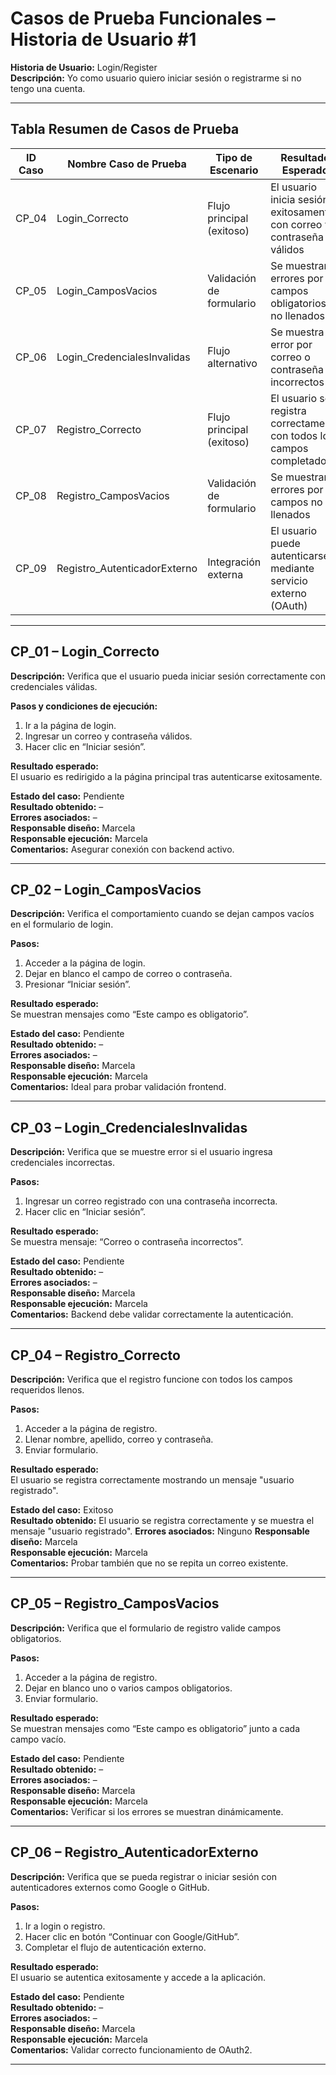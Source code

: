 # Casos de Prueba Funcionales – Historia de Usuario #1

**Historia de Usuario:** Login/Register  
**Descripción:** Yo como usuario quiero iniciar sesión o registrarme si no tengo una cuenta.

---

## Tabla Resumen de Casos de Prueba

| ID Caso | Nombre Caso de Prueba        | Tipo de Escenario       | Resultado Esperado                                                       | Estado    |
|---------|-------------------------------|--------------------------|---------------------------------------------------------------------------|-----------|
| CP_04   | Login_Correcto                | Flujo principal (exitoso)| El usuario inicia sesión exitosamente con correo y contraseña válidos    | Pendiente |
| CP_05   | Login_CamposVacios            | Validación de formulario | Se muestran errores por campos obligatorios no llenados                   | Pendiente |
| CP_06   | Login_CredencialesInvalidas   | Flujo alternativo        | Se muestra error por correo o contraseña incorrectos                      | Pendiente |
| CP_07   | Registro_Correcto             | Flujo principal (exitoso)| El usuario se registra correctamente con todos los campos completados     | Pendiente |
| CP_08   | Registro_CamposVacios         | Validación de formulario | Se muestran errores por campos no llenados                                | Pendiente |
| CP_09   | Registro_AutenticadorExterno  | Integración externa      | El usuario puede autenticarse mediante servicio externo (OAuth)           | Pendiente |

---

## CP_01 – Login_Correcto

**Descripción:** Verifica que el usuario pueda iniciar sesión correctamente con credenciales válidas.

**Pasos y condiciones de ejecución:**
1. Ir a la página de login.
2. Ingresar un correo y contraseña válidos.
3. Hacer clic en “Iniciar sesión”.

**Resultado esperado:**  
El usuario es redirigido a la página principal tras autenticarse exitosamente.

**Estado del caso:** Pendiente  
**Resultado obtenido:** –  
**Errores asociados:** –  
**Responsable diseño:** Marcela  
**Responsable ejecución:** Marcela  
**Comentarios:** Asegurar conexión con backend activo.

---

## CP_02 – Login_CamposVacios

**Descripción:** Verifica el comportamiento cuando se dejan campos vacíos en el formulario de login.

**Pasos:**
1. Acceder a la página de login.
2. Dejar en blanco el campo de correo o contraseña.
3. Presionar “Iniciar sesión”.

**Resultado esperado:**  
Se muestran mensajes como “Este campo es obligatorio”.

**Estado del caso:** Pendiente  
**Resultado obtenido:** –  
**Errores asociados:** –  
**Responsable diseño:** Marcela  
**Responsable ejecución:** Marcela  
**Comentarios:** Ideal para probar validación frontend.

---

## CP_03 – Login_CredencialesInvalidas

**Descripción:** Verifica que se muestre error si el usuario ingresa credenciales incorrectas.

**Pasos:**
1. Ingresar un correo registrado con una contraseña incorrecta.
2. Hacer clic en “Iniciar sesión”.

**Resultado esperado:**  
Se muestra mensaje: “Correo o contraseña incorrectos”.

**Estado del caso:** Pendiente  
**Resultado obtenido:** –  
**Errores asociados:** –  
**Responsable diseño:** Marcela  
**Responsable ejecución:** Marcela  
**Comentarios:** Backend debe validar correctamente la autenticación.

---

## CP_04 – Registro_Correcto

**Descripción:** Verifica que el registro funcione con todos los campos requeridos llenos.

**Pasos:**
1. Acceder a la página de registro.
2. Llenar nombre, apellido, correo y contraseña.
3. Enviar formulario.

**Resultado esperado:**  
El usuario se registra correctamente mostrando un mensaje "usuario registrado".

**Estado del caso:** Exitoso  
**Resultado obtenido:** El usuario se registra correctamente y se muestra el mensaje "usuario registrado".
**Errores asociados:** Ninguno
**Responsable diseño:** Marcela  
**Responsable ejecución:** Marcela  
**Comentarios:** Probar también que no se repita un correo existente.

---

## CP_05 – Registro_CamposVacios

**Descripción:** Verifica que el formulario de registro valide campos obligatorios.

**Pasos:**
1. Acceder a la página de registro.
2. Dejar en blanco uno o varios campos obligatorios.
3. Enviar formulario.

**Resultado esperado:**  
Se muestran mensajes como “Este campo es obligatorio” junto a cada campo vacío.

**Estado del caso:** Pendiente  
**Resultado obtenido:** –  
**Errores asociados:** –  
**Responsable diseño:** Marcela  
**Responsable ejecución:** Marcela  
**Comentarios:** Verificar si los errores se muestran dinámicamente.

---

## CP_06 – Registro_AutenticadorExterno

**Descripción:** Verifica que se pueda registrar o iniciar sesión con autenticadores externos como Google o GitHub.

**Pasos:**
1. Ir a login o registro.
2. Hacer clic en botón “Continuar con Google/GitHub”.
3. Completar el flujo de autenticación externo.

**Resultado esperado:**  
El usuario se autentica exitosamente y accede a la aplicación.

**Estado del caso:** Pendiente  
**Resultado obtenido:** –  
**Errores asociados:** –  
**Responsable diseño:** Marcela  
**Responsable ejecución:** Marcela  
**Comentarios:** Validar correcto funcionamiento de OAuth2.

---
